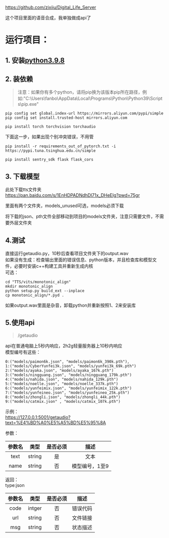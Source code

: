 https://github.com/zixiiu/Digital_Life_Server  

这个项目里面的语音合成，我单独做成api了

# 运行项目：

## 1. 安装[python3.9.8](https://www.python.org/ftp/python/3.9.8/)  

## 2. 装依赖  

> 注意：如果你有多个python，请将pip换为该版本pip所在路径，例如:"C:\Users\fanbo\AppData\Local\Programs\Python\Python39\Scripts\pip.exe"

```shell
pip config set global.index-url https://mirrors.aliyun.com/pypi/simple 
pip config set install.trusted-host mirrors.aliyun.com
```

```shell
pip install torch torchvision torchaudio
```  

下面这一步，如果出现个别冲突错误，不用管  

```shell
pip install -r requirements_out_of_pytorch.txt -i https://pypi.tuna.tsinghua.edu.cn/simple
```

```shell
pip install sentry_sdk flask flask_cors
```

## 3. 下载模型  

此处下载tts文件夹  
https://pan.baidu.com/s/1EnHDPADNdhDl71x_DHeElg?pwd=75gr  

里面有两个文件夹，models_unused可选，models必须下载  

将下载的json、pth文件全部移动到项目的models文件夹，注意只需要文件，不需要外层文件夹  

## 4.测试  

直接运行getaudio.py，10秒后查看项目文件夹下的output.wav  
如果没有生成：检查输出里面的错误信息、python版本，并且检查库和模型文件，必要时安装c++构建工具并重新生成内核  
可选：

```shell
cd "TTS/vits/monotonic_align"
mkdir monotonic_align
python setup.py build_ext --inplace
cp monotonic_align/*.pyd .
```

如果output.wav里面是杂音，卸载python并重新按照1、2来安装库  

## 5.使用api  

> /getaudio

api在普通电脑上5秒内响应，2h2g轻量服务器上10秒内响应  
模型编号有这些：  

```
0:("models/paimon6k.json", "models/paimon6k_390k.pth"),
1:("models/CyberYunfei3k.json", "models/yunfei3k_69k.pth")
2:("models/ayaka.json", "models/ayaka_167k.pth")
3:("models/ningguang.json", "models/ningguang_179k.pth")
4:("models/nahida.json", "models/nahida_129k.pth")
5:("models/noelle.json", "models/noelle_337k.pth")
6:("models/yunfeimix.json", "models/yunfeimix_122k.pth")
7:("models/yunfeineo.json", "models/yunfeineo_25k.pth")
8:("models/zhongli.json", "models/zhongli_44k.pth")
9:("models/catmix.json" , "models/catmix_107k.pth")
```  

示例：  
https://127.0.0.1:5001/getaudio?text=%E4%BD%A0%E5%A5%BD%E5%95%8A
 
参数：

| 参数名 | 类型 | 是否必须 | 描述 |
| :----: | :----: | :----: | :----: |
| text | string | 是 | 文本 |
| name | string | 否 | 模型编号，1至9 |

返回：  
type:json  

| 参数名 | 类型 | 是否必须 | 描述 |
| :----: | :----: | :----: | :----: |
| code | intger | 否 | 错误代码 |
| url | string | 否 | 文件链接 |
| msg | string | 否 | 状态描述 |
